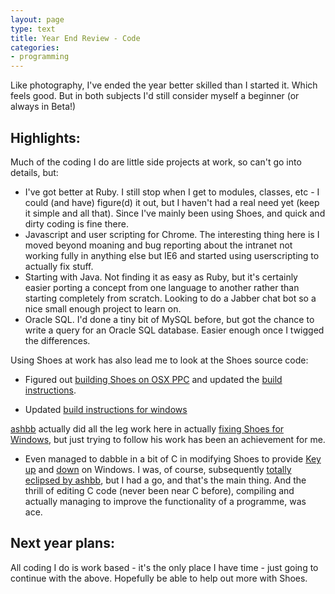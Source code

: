 ```yaml
---
layout: page
type: text
title: Year End Review - Code
categories: 
- programming
---
```

Like photography, I've ended the year better skilled than I started it. Which feels good. But in both subjects I'd still consider myself a beginner (or always in Beta!)

## Highlights:

Much of the coding I do are little side projects at work, so can't go into details, but:
 
* I've got better at Ruby. I still stop when I get to modules, classes, etc - I could (and have) figure(d) it out, but I haven't had a real need yet (keep it simple and all that). Since I've mainly been using Shoes, and quick and dirty coding is fine there. 
* Javascript and user scripting for Chrome. The interesting thing here is I moved beyond moaning and bug reporting about the intranet not working fully in anything else but IE6 and started using userscripting to actually fix stuff.   
* Starting with Java. Not finding it as easy as Ruby, but it's certainly easier porting a concept from one language to another rather than starting completely from scratch. Looking to do a Jabber chat bot so a nice small enough project to learn on.
* Oracle SQL. I'd done a tiny bit of MySQL before, but got the chance to write a query for an Oracle SQL database. Easier enough once I twigged the differences.  

Using Shoes at work has also lead me to look at the Shoes source code:

* Figured out [building Shoes on OSX PPC](http://groups.google.com/group/shoooes/msg/98cbd6838fe757e9?) and updated the [build instructions](http://wiki.github.com/shoes/shoes/buildingshoesonosxppc).

* Updated [build instructions for windows](http://wiki.github.com/shoes/shoes/buildingshoeswithwindowswdk)

[ashbb](http://vgoff.blogspot.com/) actually did all the leg work here in actually [fixing Shoes for Windows](http://github.com/ashbb/shoes_hack_note), but just trying to follow his work has been an achievement for me. 

* Even managed to dabble in a bit of C in modifying Shoes to provide [Key up](http://github.com/atomicules/shoes/commit/0cf7ec09bbfb4d3524f8de5a882ca7801000d67a) and [down](http://github.com/atomicules/shoes/commit/1a95aab2be9062c9a3242c7f4f8892735dfd04c3) on Windows. I was, of course, subsequently [totally eclipsed by ashbb](http://github.com/ashbb/shoes/commit/5e17fc9307526f7ac61071f45776594fed2ed648), but I had a go, and that's the main thing. And the thrill of editing C code (never been near C before), compiling and actually managing to improve the functionality of a programme, was ace.   

## Next year plans:

All coding I do is work based - it's the only place I have time - just going to continue with the above. Hopefully be able to help out more with Shoes.  
